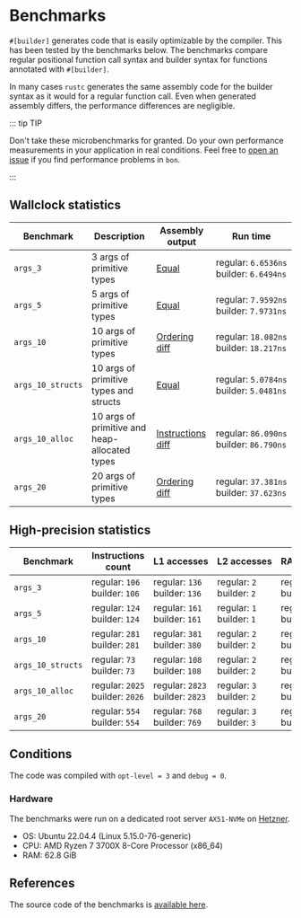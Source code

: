 # Benchmarks

`#[builder]` generates code that is easily optimizable by the compiler. This has been tested by the benchmarks below. The benchmarks compare regular positional function call syntax and builder syntax for functions annotated with `#[builder]`.

In many cases `rustc` generates the same assembly code for the builder syntax as it would for a regular function call. Even when generated assembly differs, the performance differences are negligible.

::: tip TIP

Don't take these microbenchmarks for granted. Do your own performance measurements in your application in real conditions. Feel free to [open an issue](https://github.com/elastio/bon/issues) if you find performance problems in `bon`.

:::

## Wallclock statistics

| Benchmark         | Description                                   | Assembly output                                      | Run time                                              |
| ----------------- | --------------------------------------------- | ---------------------------------------------------- | ----------------------------------------------------- |
| `args_3`          | 3 args of primitive types                     | [Equal](https://godbolt.org/z/cc4ao8x6W)             | regular:&nbsp;`6.6536ns`<br/>builder:&nbsp;`6.6494ns` |
| `args_5`          | 5 args of primitive types                     | [Equal](https://godbolt.org/z/M93M3Yfsj)             | regular:&nbsp;`7.9592ns`<br/>builder:&nbsp;`7.9731ns` |
| `args_10`         | 10 args of primitive types                    | [Ordering diff](https://godbolt.org/z/1c9P5Gjrv)     | regular:&nbsp;`18.082ns`<br/>builder:&nbsp;`18.217ns` |
| `args_10_structs` | 10 args of primitive types and structs        | [Equal](https://godbolt.org/z/95vcn78Tn)             | regular:&nbsp;`5.0784ns`<br/>builder:&nbsp;`5.0481ns` |
| `args_10_alloc`   | 10 args of primitive and heap-allocated types | [Instructions diff](https://godbolt.org/z/bzEbqrvPW) | regular:&nbsp;`86.090ns`<br/>builder:&nbsp;`86.790ns` |
| `args_20`         | 20 args of primitive types                    | [Ordering diff](https://godbolt.org/z/GqP44GxnW)     | regular:&nbsp;`37.381ns`<br/>builder:&nbsp;`37.623ns` |

## High-precision statistics

| Benchmark         | Instructions count                            | L1&nbsp;accesses                              | L2&nbsp;accesses                        | RAM&nbsp;accesses                         |
| ----------------- | --------------------------------------------- | --------------------------------------------- | --------------------------------------- | ----------------------------------------- |
| `args_3`          | regular:&nbsp;`106`<br/>builder:&nbsp;`106`   | regular:&nbsp;`136`<br/>builder:&nbsp;`136`   | regular:&nbsp;`2`<br/>builder:&nbsp;`2` | regular:&nbsp;`4`<br/>builder:&nbsp;`4`   |
| `args_5`          | regular:&nbsp;`124`<br/>builder:&nbsp;`124`   | regular:&nbsp;`161`<br/>builder:&nbsp;`161`   | regular:&nbsp;`1`<br/>builder:&nbsp;`1` | regular:&nbsp;`9`<br/>builder:&nbsp;`9`   |
| `args_10`         | regular:&nbsp;`281`<br/>builder:&nbsp;`281`   | regular:&nbsp;`381`<br/>builder:&nbsp;`380`   | regular:&nbsp;`2`<br/>builder:&nbsp;`2` | regular:&nbsp;`19`<br/>builder:&nbsp;`20` |
| `args_10_structs` | regular:&nbsp;`73`<br/>builder:&nbsp;`73`     | regular:&nbsp;`108`<br/>builder:&nbsp;`108`   | regular:&nbsp;`2`<br/>builder:&nbsp;`2` | regular:&nbsp;`10`<br/>builder:&nbsp;`10` |
| `args_10_alloc`   | regular:&nbsp;`2025`<br/>builder:&nbsp;`2026` | regular:&nbsp;`2823`<br/>builder:&nbsp;`2823` | regular:&nbsp;`3`<br/>builder:&nbsp;`2` | regular:&nbsp;`35`<br/>builder:&nbsp;`35` |
| `args_20`         | regular:&nbsp;`554`<br/>builder:&nbsp;`554`   | regular:&nbsp;`768`<br/>builder:&nbsp;`769`   | regular:&nbsp;`3`<br/>builder:&nbsp;`3` | regular:&nbsp;`34`<br/>builder:&nbsp;`33` |

## Conditions

The code was compiled with `opt-level = 3` and `debug = 0`.

### Hardware

The benchmarks were run on a dedicated root server `AX51-NVMe` on [Hetzner](https://www.hetzner.com/).

- OS: Ubuntu 22.04.4 (Linux 5.15.0-76-generic)
- CPU: AMD Ryzen 7 3700X 8-Core Processor (x86_64)
- RAM: 62.8 GiB

## References

The source code of the benchmarks is [available here](https://github.com/elastio/bon/tree/master/benchmarks).
